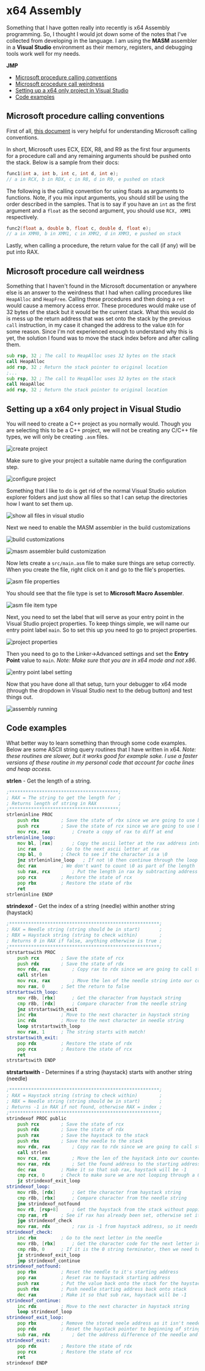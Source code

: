 # x64 Assembly
Something that I have gotten really into recently is x64 Assembly programming. So, I thought I would jot down some of the notes that I've collected from developing in the language. I am using the **MASM** assembler in a **Visual Studio** environment as their memory, registers, and debugging tools work well for my needs.

**JMP**
- [Microsoft procedure calling conventions](#microsoft-procedure-calling-conventions)
- [Microsoft procedure call weirdness](#microsoft-procedure-call-weirdness)
- [Setting up a x64 only project in Visual Studio](#setting-up-a-x64-only-project-in-visual-studio)
- [Code examples](#code-examples)

## Microsoft procedure calling conventions
First of all, [this document](https://docs.microsoft.com/en-us/cpp/build/x64-calling-convention?view=vs-2019) is very helpful for understanding Microsoft calling conventions.

In short, Microsoft uses ECX, EDX, R8, and R9 as the first four arguments for a procedure call and any remaining arguments should be pushed onto the stack. Below is a sample from their docs:
```c++
func1(int a, int b, int c, int d, int e);
// a in RCX, b in RDX, c in R8, d in R9, e pushed on stack
```
The following is the calling convention for using floats as arguments to functions. Note, if you mix input arguments, you should still be using the order described in the samples. That is to say if you have an `int` as the first argument and a `float` as the second argument, you should use `RCX, XMM1` respectively.
```c++
func2(float a, double b, float c, double d, float e);
// a in XMM0, b in XMM1, c in XMM2, d in XMM3, e pushed on stack
```
Lastly, when calling a procedure, the return value for the call (if any) will be put into RAX.

## Microsoft procedure call weirdness
Something that I haven't found in the Microsoft documentation or anywhere else is an answer to the weirdness that I had when calling procedures like `HeapAlloc` and `HeapFree`. Calling these procedures and then doing a `ret` would cause a memory access error. These procedures would make use of 32 bytes of the stack but it would be the current stack. What this would do is mess up the return address that was set onto the stack by the previous `call` instruction, in my case it changed the address to the value `03h` for some reason. Since I'm not experienced enough to understand why this is yet, the solution I found was to move the stack index before and after calling them.
```asm
sub rsp, 32	; The call to HeapAlloc uses 32 bytes on the stack
call HeapAlloc
add rsp, 32	; Return the stack pointer to original location
;...
sub rsp, 32	; The call to HeapAlloc uses 32 bytes on the stack
call HeapAlloc
add rsp, 32	; Return the stack pointer to original location
```

## Setting up a x64 only project in Visual Studio
You will need to create a C++ project as you normally would. Though you are selecting this to be a C++ project, we will not be creating any C/C++ file types, we will only be creating `.asm` files.

![create project](https://i.imgur.com/bSTEXxK.png)

Make sure to give your project a suitable name during the configuration step.

![configure project](https://i.imgur.com/uANUd1m.png)

Something that I like to do is get rid of the normal Visual Studio solution explorer folders and just show all files so that I can setup the directories how I want to set them up.

![show all files in visual studio](https://i.imgur.com/xEovGhd.png)

Next we need to enable the MASM assembler in the build customizations

![build customizations](https://i.imgur.com/PmhGv79.png)

![masm assembler build customization](https://i.imgur.com/pHpopaB.png)

Now lets create a `src/main.asm` file to make sure things are setup correctly. When you create the file, right click on it and go to the file's properties.

![asm file properties](https://i.imgur.com/KaZtEgj.png)

You should see that the file type is set to **Microsoft Macro Assembler**.

![asm file item type](https://i.imgur.com/QhMLYlf.png)

Next, you need to set the label that will serve as your entry point in the Visual Studio project properties. To keep things simple, we will name our entry point label `main`. So to set this up you need to go to project properties.

![project properties](https://i.imgur.com/zVPiaed.png)

Then you need to go to the Linker->Advanced settings and set the **Entry Point** value to `main`. *Note: Make sure that you are in x64 mode and not x86*.

![entry point label setting](https://i.imgur.com/0ZYcoG4.png)

Now that you have done all that setup, turn your debugger to x64 mode (through the dropdown in Visual Studio next to the debug button) and test things out.

![assembly running](https://i.imgur.com/cak8imM.png)

## Code examples
What better way to learn something than through some code examples. Below are some ASCII string query routines that I have written in x64. *Note: these routines are slower, but it works good for example sake. I use a faster versions of these routine in my personal code that account for cache lines and heap access.*

**strlen** - Get the length of a string. 
```asm
;****************************************;
; RAX = The string to get the length for ;
; Returns length of string in RAX        ;
;****************************************;
strleninline PROC
	push rbx		; Save the state of rbx since we are going to use bl
	push rcx		; Save the state of rcx since we are going to use bl
	mov rcx, rax		; Create a copy of rax to diff at end
strleninline_loop:
	mov bl, [rax]		; Copy the ascii letter at the rax address into bl
	inc rax			; Go to the next ascii letter at rax
	cmp bl, 0		; Check to see if the character is a \0
	jnz strleninline_loop	; If not \0 then continue through the loop
	dec rax			; We don't want to count \0 as part of the length
	sub rax, rcx		; Put the length in rax by subtracting address locations
	pop rcx			; Restore the state of rcx
	pop rbx			; Restore the state of rbx
	ret
strleninline ENDP
```

**strindexof** - Get the index of a string (needle) within another string (haystack)
```asm
;*******************************************************;
; RAX = Needle string (string should be in start)       ;
; RBX = Haystack string (string to check within)        ;
; Returns 0 in RAX if false, anything otherwise is true ;
;*******************************************************;
strstartswith PROC
	push rcx		; Save the state of rcx
	push rdx		; Save the state of rdx
	mov rdx, rax		; Copy rax to rdx since we are going to call strlen routine
	call strlen
	mov rcx, rax		; Move the len of the needle string into our counter register
	mov rax, 0		; Set the return to false
strstartswith_loop:
	mov r8b, [rbx]		; Get the character from haystack string
	cmp r8b, [rdx]		; Compare character from the needle string
	jnz strstartswith_exit
	inc rbx			; Move to the next character in haystack string
	inc rdx			; Move to the next character in needle string
	loop strstartswith_loop
	mov rax, 1		; The string starts with match!
strstartswith_exit:
	pop rdx			; Restore the state of rdx
	pop rcx			; Restore the state of rcx
	ret
strstartswith ENDP
```

**strstartswith** - Determines if a string (haystack) starts with another string (needle)
```asm
;*******************************************************;
; RAX = Haystack string (string to check within)        ;
; RBX = Needle string (string should be in start)       ;
; Returns -1 in RAX if not found, otherwise RAX = index ;
;*******************************************************;
strindexof PROC public
	push rcx		; Save the state of rcx
	push rdx		; Save the state of rdx
	push rax		; Save the haystack to the stack
	push rbx		; Save the needle to the stack
	mov rdx, rax		; Copy rax to rdx since we are going to call strlen routine
	call strlen
	mov rcx, rax		; Move the len of the haystack into our counter register
	mov rax, rdx		; Set the found address to the starting address
	dec rax			; Make it so that sub rax, haystack will be -1
	cmp rcx, 0		; Check to make sure we are not looping through a 0 string
	jz strindexof_exit_loop
strindexof_loop:
	mov r8b, [rdx]		; Get the character from haystack string
	cmp r8b, [rbx]		; Compare character from the needle string
	jne strindexof_notfound
	mov r8, [rsp+8]		; Get the haystack from the stack without popping
	cmp rax, r8		; See if rax has already been set, otherwise set it
	jge strindexof_check
	mov rax, rdx		; rax is -1 from haystack address, so it needs to be set
strindexof_check:
	inc rbx			; Go to the next letter in the needle
	mov r8b, [rbx]		; Get the character code for the next letter in needle
	cmp r8b, 0		; If it is the 0 string terminator, then we need to end
	jz strindexof_exit_loop
	jmp strindexof_continue
strindexof_notfound:
	pop rbx			; Reset the needle to it's starting address
	pop rax			; Reset rax to haystack starting address
	push rax		; Put the value back onto the stack for the haystack
	push rbx		; Push needle starting address back onto stack
	dec rax			; Make it so that sub rax, haystack will be -1
strindexof_continue:
	inc rdx			; Move to the next character in haystack string
	loop strindexof_loop
strindexof_exit_loop:
	pop rbx			; Remove the stored neele address as it isn't needed
	pop rdx			; Reset the haystack pointer to beginning of string
	sub rax, rdx		; Get the address difference of the needle and haystack
strindexof_exit:
	pop rdx			; Restore the state of rdx
	pop rcx			; Restore the state of rcx
	ret
strindexof ENDP
```
